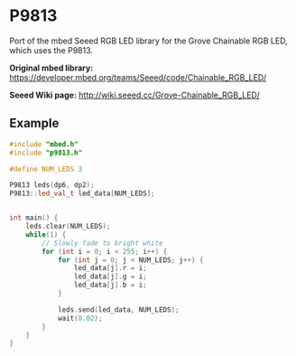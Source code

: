 # P9813

Port of the mbed Seeed RGB LED library for the Grove Chainable RGB LED, which uses the P9813.

**Original mbed library:** https://developer.mbed.org/teams/Seeed/code/Chainable_RGB_LED/

**Seeed Wiki page:** http://wiki.seeed.cc/Grove-Chainable_RGB_LED/

## Example

```c++
#include "mbed.h"
#include "p9813.h"

#define NUM_LEDS 3

P9813 leds(dp6, dp2);
P9813::led_val_t led_data[NUM_LEDS];


int main() {
    leds.clear(NUM_LEDS);
    while(1) {
        // Slowly fade to bright white
        for (int i = 0; i < 255; i++) {
            for (int j = 0; j < NUM_LEDS; j++) {
                led_data[j].r = i;
                led_data[j].g = i;
                led_data[j].b = i;
            }

            leds.send(led_data, NUM_LEDS);
            wait(0.02);
        }
    }
}
```
